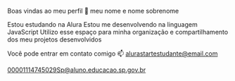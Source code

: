 Boas vindas ao meu perfil 💙
meu nome e nome sobrenome

Estou estudando na Alura
Estou me desenvolvendo na linguagem JavaScript
Utilizo esse espaço para minha organização e compartilhamento dos meu projetos desenvolvidos

Você pode entrar em contato comigo 📫
alurastartestudante@email.com

00001114745029Sp@aluno.educacao.sp.gov.br

